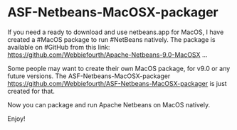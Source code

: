 # ASF-Netbeans-MacOSX-packager

If you need a ready to download and use netbeans.app for MacOS, I have created a #MacOS package to run #NetBeans natively. The package is available on #GitHub from this link: https://github.com/Webbiefourth/Apache-Netbeans-9.0-MacOSX …

Some people may want to create their own MacOS package, for v9.0 or any future versions. The ASF-Netbeans-MacOSX-packager https://github.com/Webbiefourth/ASF-Netbeans-MacOSX-packager is just created for that.

Now you can package and run Apache Netbeans on MacOS natively.

Enjoy!
